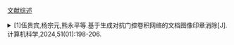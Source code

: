 [文献综述](./OverView.md)

<details><summary>[1]伍贵宾,杨宗元,熊永平等.基于生成对抗门控卷积网络的文档图像印章消除[J].计算机科学,2024,51(01):198-206.</summary>    
由于照明条件差、阴影、噪声、模糊、失真、老化、墨渍、渗透、水印、印章等,文档图像可能会遭受各种程度的退化(DegＧradation)或损坏.文档增强是一种将退化的文档图像进行恢复的技术手段,在许多文档分析和识别任务的预处理步骤中,文档增强起着重要的作用.文档增强主要包括以下几个任务[９]:二值化(Binarization)、去模糊(Debluring)、去噪(DeＧnoising)、去扭曲和倾斜(Defading)、水印去除(WatermarkRemoval)和阴影去除(ShadowRemoval).
</details>
